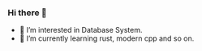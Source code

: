 ### Hi there 👋

<!--
**greenhandzpx/greenhandzpx** is a ✨ _special_ ✨ repository because its `README.md` (this file) appears on your GitHub profile.

Here are some ideas to get you started:

- 🔭 I’m currently working on ...
- 🌱 I’m currently learning ...
- 👯 I’m looking to collaborate on ...
- 🤔 I’m looking for help with ...
- 💬 Ask me about ...
- 📫 How to reach me: ...
- 😄 Pronouns: ...
- ⚡ Fun fact: ...
-->

- 🔭 I’m interested in Database System.
- 🌱 I’m currently learning rust, modern cpp and so on.

<!-- [![Top Langs](https://github-readme-stats.vercel.app/api/top-langs/?username=greenhandzpx&layout=compact)](https://github.com/greenhandzpx/github-readme-stats) -->
